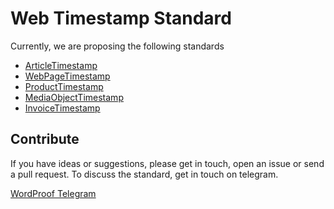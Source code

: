 # Web Timestamp Standard

Currently, we are proposing the following standards

* [ArticleTimestamp](https://github.com/wordproof/timestamp-standard/blob/master/ArticleTimestamp.md)
* [WebPageTimestamp](https://github.com/wordproof/timestamp-standard/blob/master/WebPage.md)
* [ProductTimestamp](https://github.com/wordproof/timestamp-standard/blob/master/ProductTimestamp.md)
* [MediaObjectTimestamp](https://github.com/wordproof/timestamp-standard/blob/master/MediaObjectTimestamp.md)
* [InvoiceTimestamp](https://github.com/wordproof/timestamp-standard/blob/master/InvoiceTimestamp.md)

## Contribute

If you have ideas or suggestions, please get in touch, open an issue or send a pull request. To discuss the standard, get in touch on telegram.

[WordProof Telegram](https://t.me/wordproof)
